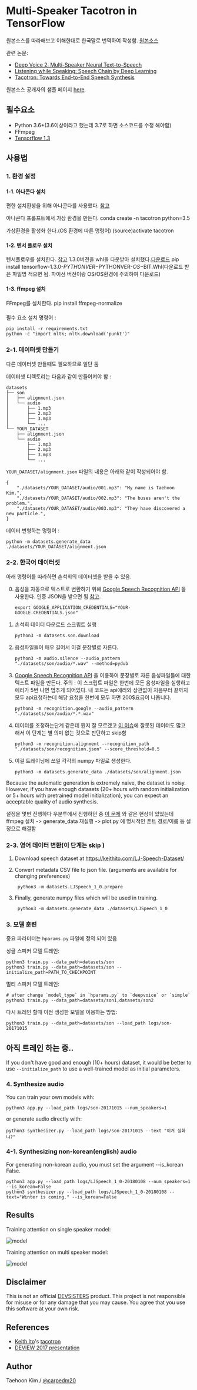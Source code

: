 # Multi-Speaker Tacotron in TensorFlow

원본소스를 따라해보고 이해한대로 한국말로 번역하여 작성함.
[원본소스](https://github.com/carpedm20/multi-Speaker-tacotron-tensorflow)

관련 논문:

- [Deep Voice 2: Multi-Speaker Neural Text-to-Speech](https://arxiv.org/abs/1705.08947)
- [Listening while Speaking: Speech Chain by Deep Learning](https://arxiv.org/abs/1707.04879)
- [Tacotron: Towards End-to-End Speech Synthesis](https://arxiv.org/abs/1703.10135)

원본소스 공개자의 샘플 페이지 [here](http://carpedm20.github.io/tacotron/en.html).

## 필수요소

- Python 3.6+(3.6이상이라고 했는데 3.7로 하면 소스코드를 수정 해야함)
- FFmpeg
- [Tensorflow 1.3](https://www.tensorflow.org/install/)


## 사용법

### 1. 환경 설정

#### 1-1. 아나콘다 설치
편한 설치환셩을 위해 아나콘다를 사용했다. [참고](https://anaconda.org/)

아나콘다 프롬프트에서 가상 환경을 만든다.
    conda create -n tacotron python=3.5

가상환경을 활성화 한다.(OS 환경에 따른 명령어)
    (source)activate tacotron

#### 1-2. 텐서 플로우 설치
텐서플로우를 설치한다. [참고](https://www.tensorflow.org/install/)
1.3.0버전을 whl을 다운받아 설치했다.[다운로드](https://pypi.python.org/pypi/tensorflow/1.3.0)
    pip install tensorflow-1.3.0-$PYTHONVER-$PYTHONVER-$OS-$BIT.Whl(다운로드 받은 파일명 적으면 됨. 파이선 버전이랑 OS/OS환경에 주의하여 다운로드)

#### 1-3. ffmpeg 설치
FFmpeg를 설치한다.
    pip install ffmpeg-normalize

####
필수 요소 설치 명령어 :

    pip install -r requirements.txt
    python -c "import nltk; nltk.download('punkt')"


### 2-1. 데이터셋 만들기
다른 데이터셋 만들때도 필요하므로 일단 둠

데이터셋 디렉토리는 다음과 같이 만들어져야 함 : 

    datasets
    ├── son
    │   ├── alignment.json
    │   └── audio
    │       ├── 1.mp3
    │       ├── 2.mp3
    │       ├── 3.mp3
    │       └── ...
    └── YOUR_DATASET
        ├── alignment.json
        └── audio
            ├── 1.mp3
            ├── 2.mp3
            ├── 3.mp3
            └── ...

`YOUR_DATASET/alignment.json` 파일의 내용은 아래와 같이 작성되어야 함.

    {
        "./datasets/YOUR_DATASET/audio/001.mp3": "My name is Taehoon Kim.",
        "./datasets/YOUR_DATASET/audio/002.mp3": "The buses aren't the problem.",
        "./datasets/YOUR_DATASET/audio/003.mp3": "They have discovered a new particle.",
    }

데이터 변형하는 명령어 : 

    python -m datasets.generate_data ./datasets/YOUR_DATASET/alignment.json


### 2-2. 한국어 데이터셋

아래 명령어를 따라하면 손석희의 데이터셋을 받을 수 있음.

0. 음성을 자동으로 텍스트로 변환하기 위해  [Google Speech Recognition API](https://cloud.google.com/speech/) 을 사용한다. 인증 JSON을 받으면 됨 [참고](https://developers.google.com/identity/protocols/application-default-credentials).

       export GOOGLE_APPLICATION_CREDENTIALS="YOUR-GOOGLE.CREDENTIALS.json"

1. 손석희 데이터 다운로드 스크립트 실행

       python3 -m datasets.son.download

2. 음성파일들이 매우 길어서 이걸 문장별로 자른다.

       python3 -m audio.silence --audio_pattern "./datasets/son/audio/*.wav" --method=pydub

3. [Google Speech Recognition API](https://cloud.google.com/speech/) 을 이용하여 문장별로 자른 음성파일들에 대한 텍스트 파일을 만든다. 
주의 : 이 스크립트 파일은 한번에 모든 음성파일을 실행하고 에러가 5번 나면 멈추게 되어있다.
내 코드는 api에러와 상관없이 처음부터 끝까지 모두 api요청하는데 해당 요청을 한번에 모두 하면 200$요금이 나옵니다.

       python3 -m recognition.google --audio_pattern "./datasets/son/audio/*.*.wav"

4. 데이터를 조정하는단계 같은데 뭔지 잘 모르겠고 [이 이슈](https://github.com/carpedm20/multi-speaker-tacotron-tensorflow/issues/4)에 잘못된 데이터도 많고 해서 이 단계는 별 의미 없는 것으로 판단하고 skip함

       python3 -m recognition.alignment --recognition_path "./datasets/son/recognition.json" --score_threshold=0.5

5. 이걸 트레이닝에 쓰일 각각의 numpy 파일로 생성한다.

       python3 -m datasets.generate_data ./datasets/son/alignment.json

Because the automatic generation is extremely naive, the dataset is noisy. However, if you have enough datasets (20+ hours with random initialization or 5+ hours with pretrained model initialization), you can expect an acceptable quality of audio synthesis.

설정을 몇번 진행하다 우분투에서 진행하던 중 [이 문제](https://github.com/carpedm20/multi-speaker-tacotron-tensorflow/issues/10) 와 같은 현상이 있었는데 ffmpeg 설치 -> generate_data 재실행 -> plot.py 에 명시적인 폰트 경로/이름 등 설정으로 해결함

### 2-3. 영어 데이터 변환(이 단계는 skip )

1. Download speech dataset at https://keithito.com/LJ-Speech-Dataset/

2. Convert metadata CSV file to json file. (arguments are available for changing preferences)
		
		python3 -m datasets.LJSpeech_1_0.prepare

3. Finally, generate numpy files which will be used in training.
		
		python3 -m datasets.generate_data ./datasets/LJSpeech_1_0
		

### 3. 모델 훈련

중요 파라미터는 `hparams.py` 파일에 정의 되어 있음

싱글 스피커 모델 트레인:

    python3 train.py --data_path=datasets/son
    python3 train.py --data_path=datasets/son --initialize_path=PATH_TO_CHECKPOINT

멀티 스피커 모델 트레인:

    # after change `model_type` in `hparams.py` to `deepvoice` or `simple`
    python3 train.py --data_path=datasets/son1,datasets/son2

다시 트레인 할때 이전 생성한 모델을 이용하는 방법:

    python3 train.py --data_path=datasets/son --load_path logs/son-20171015

	
## 아직 트레인 하는 중..
If you don't have good and enough (10+ hours) dataset, it would be better to use `--initialize_path` to use a well-trained model as initial parameters.


### 4. Synthesize audio

You can train your own models with:

    python3 app.py --load_path logs/son-20171015 --num_speakers=1

or generate audio directly with:

    python3 synthesizer.py --load_path logs/son-20171015 --text "이거 실화냐?"
	
### 4-1. Synthesizing non-korean(english) audio

For generating non-korean audio, you must set the argument --is_korean False.
		
	python3 app.py --load_path logs/LJSpeech_1_0-20180108 --num_speakers=1 --is_korean=False
	python3 synthesizer.py --load_path logs/LJSpeech_1_0-20180108 --text="Winter is coming." --is_korean=False

## Results

Training attention on single speaker model:

![model](./assets/attention_single_speaker.gif)

Training attention on multi speaker model:

![model](./assets/attention_multi_speaker.gif)


## Disclaimer

This is not an official [DEVSISTERS](http://devsisters.com/) product. This project is not responsible for misuse or for any damage that you may cause. You agree that you use this software at your own risk.


## References

- [Keith Ito](https://github.com/keithito)'s [tacotron](https://github.com/keithito/tacotron)
- [DEVIEW 2017 presentation](https://www.slideshare.net/carpedm20/deview-2017-80824162)


## Author

Taehoon Kim / [@carpedm20](http://carpedm20.github.io/)
